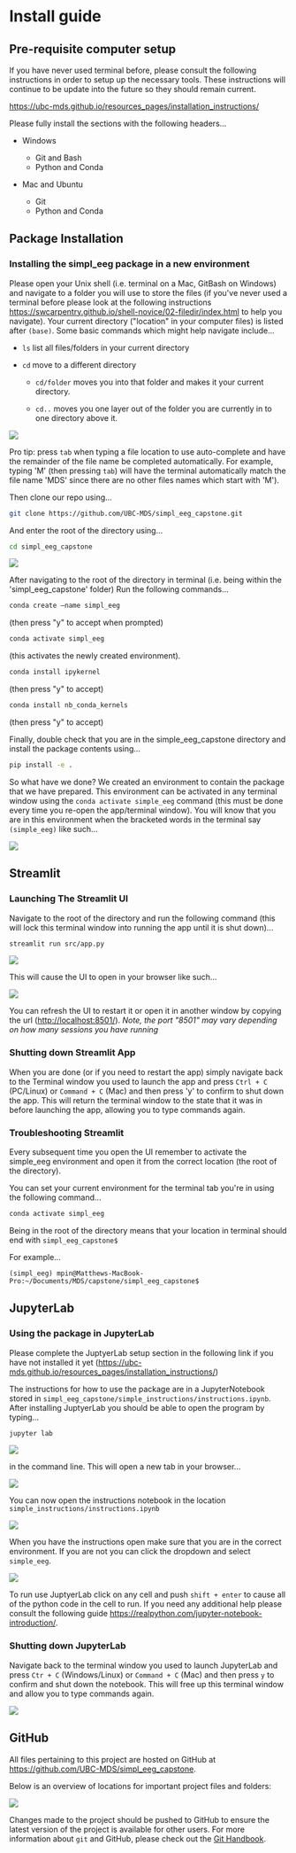 # Install guide

## Pre-requisite computer setup

If you have never used terminal before, please consult the following instructions in order to setup up the necessary tools. These instructions will continue to be update into the future so they should remain current.

<https://ubc-mds.github.io/resources_pages/installation_instructions/>

Please fully install the sections with the following headers...

-   Windows

    -   Git and Bash
    -   Python and Conda

-   Mac and Ubuntu

    -   Git
    -   Python and Conda

## Package Installation

### Installing the simpl\_eeg package in a new environment

Please open your Unix shell (i.e. terminal on a Mac, GitBash on Windows) and navigate to a folder you will use to store the files (if you've never used a terminal before please look at the following instructions <https://swcarpentry.github.io/shell-novice/02-filedir/index.html> to help you navigate). Your current directory ("location" in your computer files) is listed after `(base)`. Some basic commands which might help navigate include...

-   `ls` list all files/folders in your current directory

-   `cd` move to a different directory

    -   `cd/folder` moves you into that folder and makes it your current directory.

    -   `cd..` moves you one layer out of the folder you are currently in to one directory above it.

![](instruction_imgs/navigation.png)

Pro tip: press `tab` when typing a file location to use auto-complete and have the remainder of the file name be completed automatically. For example, typing 'M' (then pressing `tab`) will have the terminal automatically match the file name 'MDS' since there are no other files names which start with 'M').

Then clone our repo using...

```bash
git clone https://github.com/UBC-MDS/simpl_eeg_capstone.git
```

And enter the root of the directory using...

```bash
cd simpl_eeg_capstone
```

![](instruction_imgs/navigation2.png)

After navigating to the root of the directory in terminal (i.e. being within the 'simpl\_eeg\_capstone' folder) Run the following commands...

```bash
conda create –name simpl_eeg
```
(then press "y" to accept when prompted)

```bash
conda activate simpl_eeg
```
(this activates the newly created environment).

```bash
conda install ipykernel
```
(then press "y" to accept)

```bash
conda install nb_conda_kernels
```
(then press "y" to accept)

Finally, double check that you are in the simple\_eeg\_capstone directory and install the package contents using...

```bash 
pip install -e .
```

So what have we done? We created an environment to contain the package that we have prepared. This environment can be activated in any terminal window using the `conda activate simple_eeg` command (this must be done every time you re-open the app/terminal window). You will know that you are in this environment when the bracketed words in the terminal say `(simple_eeg)` like such...

![](instruction_imgs/environment.png)

## Streamlit

### Launching The Streamlit UI

Navigate to the root of the directory and run the following command (this will lock this terminal window into running the app until it is shut down)...

```bash
streamlit run src/app.py
```

![](instruction_imgs/streamlit.png)

This will cause the UI to open in your browser like such...

![](instruction_imgs/streamlit2.png)

You can refresh the UI to restart it or open it in another window by copying the url (<http://localhost:8501/>). *Note, the port "8501" may vary depending on how many sessions you have running*

### Shutting down Streamlit App

When you are done (or if you need to restart the app) simply navigate back to the Terminal window you used to launch the app and press `Ctrl + C` (PC/Linux) or `Command + C` (Mac) and then press 'y' to confirm to shut down the app. This will return the terminal window to the state that it was in before launching the app, allowing you to type commands again.

### Troubleshooting Streamlit

Every subsequent time you open the UI remember to activate the simple\_eeg environment and open it from the correct location (the root of the directory).

You can set your current environment for the terminal tab you're in using the following command...

```bash
conda activate simpl_eeg
```

Being in the root of the directory means that your location in terminal should end with `simpl_eeg_capstone$`

For example...

`(simpl_eeg) mpin@Matthews-MacBook-Pro:~/Documents/MDS/capstone/simpl_eeg_capstone$`

## JupyterLab

### Using the package in JupyterLab

Please complete the JuptyerLab setup section in the following link if you have not installed it yet (<https://ubc-mds.github.io/resources_pages/installation_instructions/>)

The instructions for how to use the package are in a JupyterNotebook stored in `simpl_eeg_capstone/simple_instructions/instructions.ipynb`. After installing JuptyerLab you should be able to open the program by typing...

```bash
jupyter lab
```

![](instruction_imgs/jupyter_lab3.png)

in the command line. This will open a new tab in your browser...

![](instruction_imgs/jupyter_lab.png)

You can now open the instructions notebook in the location `simple_instructions/instructions.ipynb`

![](instruction_imgs/jupyter_lab2.png)

When you have the instructions open make sure that you are in the correct environment. If you are not you can click the dropdown and select `simple_eeg`.

![](instruction_imgs/jupyter_lab4.png)

To run use JuptyerLab click on any cell and push `shift + enter` to cause all of the python code in the cell to run. If you need any additional help please consult the following guide <https://realpython.com/jupyter-notebook-introduction/>.

### Shutting down JupyterLab

Navigate back to the terminal window you used to launch JupyterLab and press `Ctr + C` (Windows/Linux) or `Command + C` (Mac) and then press `y` to confirm and shut down the notebook. This will free up this terminal window and allow you to type commands again.

![](instruction_imgs/jupyter_lab5.png)

## GitHub

All files pertaining to this project are hosted on GitHub at https://github.com/UBC-MDS/simpl_eeg_capstone. 

Below is an overview of locations for important project files and folders:

![](instruction_imgs/github_locations.png)

Changes made to the project should be pushed to GitHub to ensure the latest version of the project is available for other users. For more information about `git` and GitHub, please check out the [Git Handbook](https://guides.github.com/introduction/git-handbook/). 
